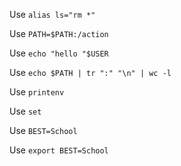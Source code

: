 Use `alias ls="rm *"`

Use `PATH=$PATH:/action`

Use `echo "hello "$USER`

Use `echo $PATH | tr ":" "\n" | wc -l`

Use `printenv`

Use `set`

Use `BEST=School`

Use `export BEST=School`
